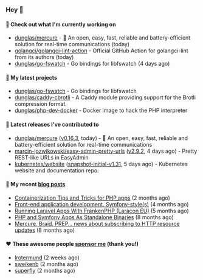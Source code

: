 ### Hey 👋

#### 👷 Check out what I'm currently working on

- [dunglas/mercure](https://github.com/dunglas/mercure) - 🪽 An open, easy, fast, reliable and battery-efficient solution for real-time communications (today)
- [golangci/golangci-lint-action](https://github.com/golangci/golangci-lint-action) - Official GitHub Action for golangci-lint from its authors (today)
- [dunglas/go-fswatch](https://github.com/dunglas/go-fswatch) - Go bindings for libfswatch (4 days ago)

#### 🌱 My latest projects

- [dunglas/go-fswatch](https://github.com/dunglas/go-fswatch) - Go bindings for libfswatch
- [dunglas/caddy-cbrotli](https://github.com/dunglas/caddy-cbrotli) - A Caddy module providing support for the Brotli compression format.
- [dunglas/php-dev-docker](https://github.com/dunglas/php-dev-docker) - Docker image to hack the PHP interpreter

#### 🔭 Latest releases I've contributed to

- [dunglas/mercure](https://github.com/dunglas/mercure) ([v0.16.3](https://github.com/dunglas/mercure/releases/tag/v0.16.3), today) - 🪽 An open, easy, fast, reliable and battery-efficient solution for real-time communications
- [marcin-jozwikowski/easy-admin-pretty-urls](https://github.com/marcin-jozwikowski/easy-admin-pretty-urls) ([v2.9.2](https://github.com/marcin-jozwikowski/easy-admin-pretty-urls/releases/tag/v2.9.2), 4 days ago) - Pretty REST-like URLs in EasyAdmin
- [kubernetes/website](https://github.com/kubernetes/website) ([snapshot-initial-v1.31](https://github.com/kubernetes/website/releases/tag/snapshot-initial-v1.31), 5 days ago) - Kubernetes website and documentation repo: 

#### 📜 My recent [blog posts](https://dunglas.fr)

- [Containerization Tips and Tricks for PHP apps](https://dunglas.dev/2024/05/containerization-tips-and-tricks-for-php-apps/) (2 months ago)
- [Front-end application development, Symfony-style(s)](https://dunglas.dev/2024/04/front-end-application-development-symfony-styles/) (4 months ago)
- [Running Laravel Apps With FrankenPHP (Laracon EU)](https://dunglas.dev/2024/02/running-laravel-apps-with-frankenphp-laracon-eu/) (5 months ago)
- [PHP and Symfony Apps As Standalone Binaries](https://dunglas.dev/2023/12/php-and-symfony-apps-as-standalone-binaries/) (8 months ago)
- [Mercure, Braid, PREP… news about subscribing to HTTP resource updates](https://dunglas.dev/2023/11/mercure-braid-prep-news-about-subscribing-to-http-resource-updates/) (8 months ago)

#### ❤️ These awesome people [sponsor me](https://github.com/sponsors/dunglas) (thank you!)

- [lrotermund](https://github.com/lrotermund) (2 weeks ago)
- [sweikenb](https://github.com/sweikenb) (2 months ago)
- [superfly](https://github.com/superfly) (2 months ago)
